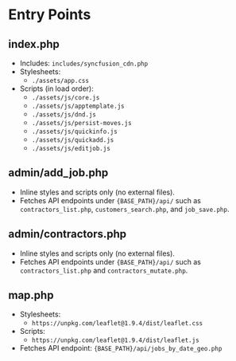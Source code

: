 # Entry Points

## index.php
- Includes: `includes/syncfusion_cdn.php`
- Stylesheets:
  - `./assets/app.css`
- Scripts (in load order):
  - `./assets/js/core.js`
  - `./assets/js/apptemplate.js`
  - `./assets/js/dnd.js`
  - `./assets/js/persist-moves.js`
  - `./assets/js/quickinfo.js`
  - `./assets/js/quickadd.js`
  - `./assets/js/editjob.js`

## admin/add_job.php
- Inline styles and scripts only (no external files).
- Fetches API endpoints under `{BASE_PATH}/api/` such as `contractors_list.php`, `customers_search.php`, and `job_save.php`.

## admin/contractors.php
- Inline styles and scripts only (no external files).
- Fetches API endpoints under `{BASE_PATH}/api/` such as `contractors_list.php` and `contractors_mutate.php`.

## map.php
- Stylesheets:
  - `https://unpkg.com/leaflet@1.9.4/dist/leaflet.css`
- Scripts:
  - `https://unpkg.com/leaflet@1.9.4/dist/leaflet.js`
- Fetches API endpoint: `{BASE_PATH}/api/jobs_by_date_geo.php`